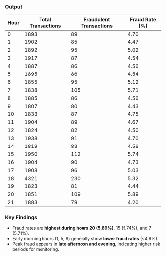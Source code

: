 ### Output
| Hour | Total Transactions | Fraudulent Transactions | Fraud Rate (%) |
|------|------------------|------------------------|----------------|
| 0    | 1893             | 89                     | 4.70           |
| 1    | 1902             | 85                     | 4.47           |
| 2    | 1892             | 95                     | 5.02           |
| 3    | 1917             | 87                     | 4.54           |
| 4    | 1887             | 86                     | 4.56           |
| 5    | 1895             | 86                     | 4.54           |
| 6    | 1855             | 95                     | 5.12           |
| 7    | 1838             | 105                    | 5.71           |
| 8    | 1885             | 86                     | 4.56           |
| 9    | 1807             | 80                     | 4.43           |
| 10   | 1833             | 87                     | 4.75           |
| 11   | 1904             | 89                     | 4.67           |
| 12   | 1824             | 82                     | 4.50           |
| 13   | 1938             | 91                     | 4.70           |
| 14   | 1819             | 83                     | 4.56           |
| 15   | 1950             | 112                    | 5.74           |
| 16   | 1904             | 90                     | 4.73           |
| 17   | 1908             | 96                     | 5.03           |
| 18   | 4321             | 230                    | 5.32           |
| 19   | 1823             | 81                     | 4.44           |
| 20   | 1851             | 109                    | 5.89           |
| 21   | 1883             | 79                     | 4.20           |

### Key Findings
- Fraud rates are **highest during hours 20 (5.89%)**, 15 (5.74%), and 7 (5.71%).  
- Early morning hours (1, 5, 9) generally show **lower fraud rates** (<4.6%).  
- Peak fraud appears in **late afternoon and evening**, indicating higher risk periods for monitoring.  

